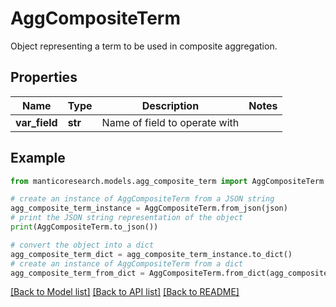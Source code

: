 # AggCompositeTerm

Object representing a term to be used in composite aggregation.

## Properties

Name | Type | Description | Notes
------------ | ------------- | ------------- | -------------
**var_field** | **str** | Name of field to operate with | 

## Example

```python
from manticoresearch.models.agg_composite_term import AggCompositeTerm

# create an instance of AggCompositeTerm from a JSON string
agg_composite_term_instance = AggCompositeTerm.from_json(json)
# print the JSON string representation of the object
print(AggCompositeTerm.to_json())

# convert the object into a dict
agg_composite_term_dict = agg_composite_term_instance.to_dict()
# create an instance of AggCompositeTerm from a dict
agg_composite_term_from_dict = AggCompositeTerm.from_dict(agg_composite_term_dict)
```
[[Back to Model list]](../README.md#documentation-for-models) [[Back to API list]](../README.md#documentation-for-api-endpoints) [[Back to README]](../README.md)


